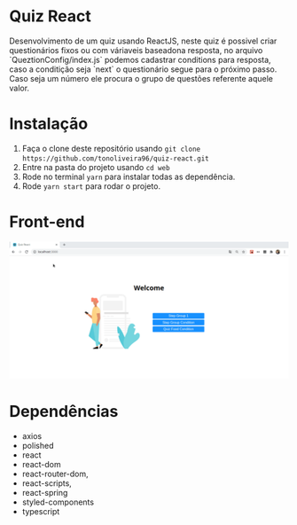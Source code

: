 <h1>Quiz React</h1>
<p>Desenvolvimento de um quiz usando ReactJS, neste quiz é possivel criar questionários fixos ou com váriaveis baseadona resposta, no arquivo `QueztionConfig/index.js` podemos cadastrar conditions para resposta, caso a conditição seja `next` o questionário segue para o próximo passo. Caso seja um número ele procura o grupo de questões referente aquele valor.</p>

# Instalação
1. Faça o clone deste repositório usando `git clone https://github.com/tonoliveira96/quiz-react.git`
2. Entre na pasta do projeto usando `cd web`
3. Rode no terminal `yarn` para instalar todas as dependência.
4. Rode `yarn start` para rodar o projeto.

# Front-end
<img src="https://raw.githubusercontent.com/tonoliveira96/quiz-react/master/assets/quiz-react.gif" alt="gif">

# Dependências
  * axios
  * polished
  * react
  * react-dom
  * react-router-dom,
  * react-scripts,
  * react-spring
  * styled-components
  * typescript
